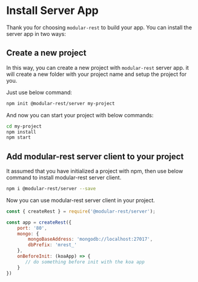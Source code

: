 # Install Server App
Thank you for choosing `modular-rest` to build your app. You can install the server app in two ways:

## Create a new project
In this way, you can create a new project with `modular-rest` server app. it will create a new folder with your project name and setup the project for you.

Just use below command:
```sh
npm init @modular-rest/server my-project
```
And now you can start your project with below commands:
```sh
cd my-project
npm install
npm start
```

## Add modular-rest server client to your project
It assumed that you have initialized a project with npm, then use below command to install modular-rest server client.
```sh
npm i @modular-rest/server --save
```
Now you can use modular-rest server client in your project.
```js
const { createRest } = require('@modular-rest/server');

const app = createRest({
    port: '80',
    mongo: {
        mongoBaseAddress: 'mongodb://localhost:27017',
        dbPrefix: 'mrest_'
    },
    onBeforeInit: (koaApp) => {
       // do something before init with the koa app
    }
})
```